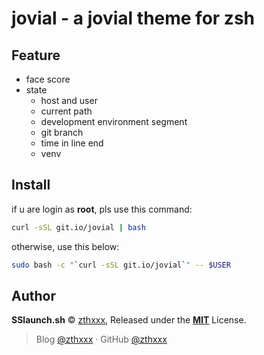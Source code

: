 # jovial - a jovial theme for zsh

## Feature

- face score
- state
  - host and user
  - current path
  - development environment segment
  - git branch
  - time in line end
  - venv


## Install

if u are login as **root**, pls use this command:

```bash
curl -sSL git.io/jovial | bash
```

otherwise, use this below:

```bash
sudo bash -c "`curl -sSL git.io/jovial`" -- $USER
```


## Author

**SSlaunch.sh** © [zthxxx](https://github.com/zthxxx), Released under the **[MIT](./LICENSE)** License.

> Blog [@zthxxx](https://blog.zthxxx.com) · GitHub [@zthxxx](https://github.com/zthxxx)

